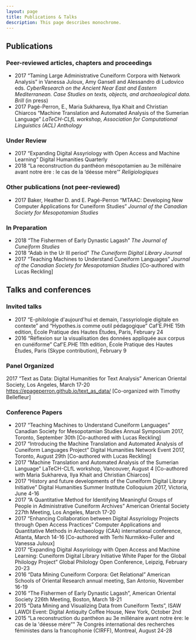 ```yaml
---
layout: page
title: Publications & Talks
description: This page describes monochrome.
---
```


## Publications
### Peer-reviewed articles, chapters and proceedings
- 2017 	“Taming Large Administrative Cuneiform Corpora with Network Analysis” in Vanessa Juloux, Amy Gansell and Alessandro di Ludovico eds. *CyberResearch on the Ancient Near East and Eastern Mediterranean. Case Studies on texts, objects, and archaeological data. Brill* (in press)  
- 2017 	Pagé-Perron, E., Maria Sukhareva, Ilya Khait and Christian Chiarcos “Machine Translation and Automated Analysis of the Sumerian Language” *LaTeCH-CLfL workshop, Association for Computational Linguistics (ACL) Anthology*  

### Under Review
- 2017 	“Expanding Digital Assyriology with Open Access and Machine Learning” Digital Humanities Quarterly
- 2018 	“La reconstruction du panthéon mésopotamien au 3e millénaire avant notre ère : le cas de la ‘déesse mère’” *Religiologiques*  
### Other publications (not peer-reviewed)
- 2017	Baker, Heather D. and E. Pagé-Perron “MTAAC: Developing New Computer Applications for Cuneiform Studies” *Journal of the Canadian Society for Mesopotamian Studies*  

### In Preparation
- 2018 	“The Fishermen of Early Dynastic Lagash” *The Journal of Cuneiform Studies*    
- 2018 	“Adab in the Ur III period” *The Cuneiform Digital Library Journal*    
- 2017	“Teaching Machines to Understand Cuneiform Languages” *Journal of the Canadian Society for Mesopotamian Studies* \[Co-authored with Lucas Reckling\]   

## Talks and conferences
### Invited talks
- 2017		“E-philologie d'aujourd'hui et demain, l'assyriologie digitale en contexte” and “Hypothes.is comme outil pédagogique” Caf'E.PHE 15th edition, École Pratique des Hautes Études, Paris, February 24   
- 2016		“Réflexion sur la visualisation des données appliquée aux corpus en cunéiforme” Caf'E.PHE 11th edition, École Pratique des Hautes Études, Paris (Skype contribution), February 9  

### Panel Organized
2017	“Text as Data: Digital Humanities for Text Analysis” American Oriental Society, Los Angeles, March 17-20 https://epageperron.github.io/text_as_data/ \[Co-organized with Timothy Bellefleur\]  

### Conference Papers
- 2017	“Teaching Machines to Understand Cuneiform Languages” Canadian Society for Mesopotamian Studies Annual Symposium 2017, Toronto, September 30th \[Co-authored with Lucas Reckling\]  
- 2017	“Introducing the Machine Translation and Automated Analysis of Cuneiform Languages Project” Digital Humanities Network Event 2017, Toronto, August 29th \[Co-authored with Lucas Reckling\]  
- 2017 	“Machine Translation and Automated Analysis of the Sumerian Language” LaTeCH-CLfL workshop, Vancouver, August 4 \[Co-authored with Maria Sukhareva, Ilya Khait and Christian Chiarcos\]  
- 2017		“History and future developments of the Cuneiform Digital Library Initiative” Digital Humanities Summer Institute Colloquium 2017, Victoria, June 4-16  
- 2017		“A Quantitative Method for Identifying Meaningful Groups of People in Administrative Cuneiform Archives” American Oriental Society 227th Meeting, Los Angeles, March 17-20  
- 2017		“Enhancing Collaboration between Digital Assyriology Projects through Open Access Practices” Computer Applications and Quantitative Methods in Archaeology (CAA) international conference, Atlanta, March 14-16 \[Co-authored with Terhi Nurmikko-Fuller and Vanessa Juloux\]  
- 2017		“Expanding Digital Assyriology with Open Access and Machine Learning: Cuneiform Digital Library Initiative White Paper for the Global Philology Project” Global Philology Open Conference, Leipzig, February 20-23  
- 2016		“Data Mining Cuneiform Corpora: Get Relational” American Schools of Oriental Research annual meeting, San Antonio, November 16-19  
- 2016		“The Fishermen of Early Dynastic Lagash”, American Oriental Society 226th Meeting, Boston, March 18-21
- 2015		“Data Mining and Visualizing Data from Cuneiform Texts”, ISAW LAWDI Event: Digital Antiquity Coffee House, New York, October 2nd    
- 2015		“La reconstruction du panthéon au 3e millénaire avant notre ère: le cas de la 'déesse mère”" 7e Congrès international des recherches féministes dans la francophonie (CIRFF), Montreal, August 24-28  
